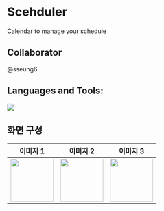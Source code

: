 # Scehduler
Calendar to manage your schedule

## Collaborator 
@sseung6

## Languages and Tools:
 <img src="https://img.shields.io/badge/Kotlin-7F52FF?style=for-the-badge&logo=Kotlin&logoColor=white">

 ## 화면 구성
| 이미지 1 | 이미지 2 | 이미지 3 |
|----------|----------|----------|
| <img src="https://example.com/image1.png" width="100"/> | <img src="https://example.com/image2.png" width="100"/> | <img src="https://example.com/image3.png" width="100"/> |


